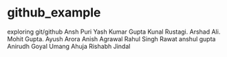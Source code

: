 # github_example
exploring git/github
Ansh Puri
Yash Kumar Gupta
Kunal Rustagi.
Arshad Ali.
Mohit Gupta.
Ayush Arora
Anish Agrawal
Rahul Singh Rawat
anshul gupta
Anirudh Goyal
Umang Ahuja
Rishabh Jindal
